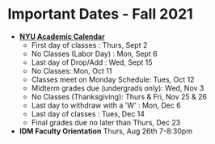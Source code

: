 # Important Dates - Fall 2021

* [**NYU Academic Calendar**](https://www.nyu.edu/registrar/calendars/university-academic-calendar.html)
  * First day of classes : Thurs, Sept 2
  * No Classes (Labor Day) : Mon, Sept 6
  * Last day of Drop/Add : Wed, Sept 15
  * No Classes: Mon, Oct 11
  * Classes meet on Monday Schedule: Tues, Oct 12
  * Midterm grades due (undergrads only): Wed, Nov 3
  * No Classes (Thanksgiving): Thurs & Fri, Nov 25 & 26
  * Last day to withdraw with a 'W' : Mon, Dec 6
  * Last day of classes : Tues, Dec 14
  * Final grades due no later than Thurs, Dec 23
* **IDM Faculty Orientation** Thurs, Aug 26th 7-8:30pm
